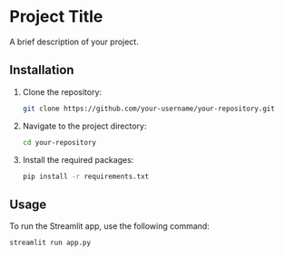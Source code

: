 # Project Title

A brief description of your project.

## Installation

1. Clone the repository:
   ```bash
   git clone https://github.com/your-username/your-repository.git
   ```
2. Navigate to the project directory:
   ```bash
   cd your-repository
   ```
3. Install the required packages:
   ```bash
   pip install -r requirements.txt
   ```

## Usage

To run the Streamlit app, use the following command:
```bash
streamlit run app.py
```
